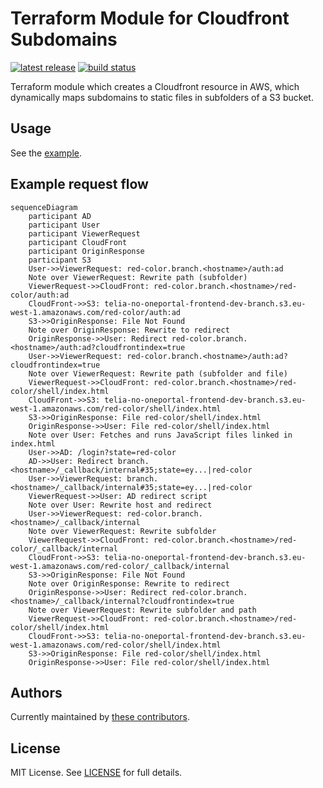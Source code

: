 # Terraform Module for Cloudfront Subdomains

[![latest release](https://img.shields.io/github/v/release/telia-oss/terraform-aws-cloudfront-subdomains?style=flat-square)](https://github.com/telia-oss/terraform-aws-cloudfront-subdomains/releases/latest)
[![build status](https://img.shields.io/github/actions/workflow/status/telia-oss/terraform-aws-cloudfront-subdomains/main.yml?branch=master&logo=github&style=flat-square)](https://github.com/telia-oss/terraform-aws-cloudfront-subdomains/actions/workflows/main.yml)

Terraform module which creates a Cloudfront resource in AWS, which dynamically
maps subdomains to static files in subfolders of a  S3 bucket.

## Usage

See the [example](examples/basic/README.md).

## Example request flow

```mermaid
sequenceDiagram
    participant AD
    participant User
    participant ViewerRequest
    participant CloudFront
    participant OriginResponse
    participant S3
    User->>ViewerRequest: red-color.branch.<hostname>/auth:ad
    Note over ViewerRequest: Rewrite path (subfolder)
    ViewerRequest->>CloudFront: red-color.branch.<hostname>/red-color/auth:ad
    CloudFront->>S3: telia-no-oneportal-frontend-dev-branch.s3.eu-west-1.amazonaws.com/red-color/auth:ad
    S3->>OriginResponse: File Not Found
    Note over OriginResponse: Rewrite to redirect
    OriginResponse->>User: Redirect red-color.branch.<hostname>/auth:ad?cloudfrontindex=true
    User->>ViewerRequest: red-color.branch.<hostname>/auth:ad?cloudfrontindex=true
    Note over ViewerRequest: Rewrite path (subfolder and file)
    ViewerRequest->>CloudFront: red-color.branch.<hostname>/red-color/shell/index.html
    CloudFront->>S3: telia-no-oneportal-frontend-dev-branch.s3.eu-west-1.amazonaws.com/red-color/shell/index.html
    S3->>OriginResponse: File red-color/shell/index.html
    OriginResponse->>User: File red-color/shell/index.html
    Note over User: Fetches and runs JavaScript files linked in index.html
    User->>AD: /login?state=red-color
    AD->>User: Redirect branch.<hostname>/_callback/internal#35;state=ey...|red-color
    User->>ViewerRequest: branch.<hostname>/_callback/internal#35;state=ey...|red-color
    ViewerRequest->>User: AD redirect script
    Note over User: Rewrite host and redirect
    User->>ViewerRequest: red-color.branch.<hostname>/_callback/internal
    Note over ViewerRequest: Rewrite subfolder
    ViewerRequest->>CloudFront: red-color.branch.<hostname>/red-color/_callback/internal
    CloudFront->>S3: telia-no-oneportal-frontend-dev-branch.s3.eu-west-1.amazonaws.com/red-color/_callback/internal
    S3->>OriginResponse: File Not Found
    Note over OriginResponse: Rewrite to redirect
    OriginResponse->>User: Redirect red-color.branch.<hostname>/_callback/internal?cloudfrontindex=true
    Note over ViewerRequest: Rewrite subfolder and path
    ViewerRequest->>CloudFront: red-color.branch.<hostname>/red-color/shell/index.html
    CloudFront->>S3: telia-no-oneportal-frontend-dev-branch.s3.eu-west-1.amazonaws.com/red-color/shell/index.html
    S3->>OriginResponse: File red-color/shell/index.html
    OriginResponse->>User: File red-color/shell/index.html
```

## Authors

Currently maintained by [these contributors](../../graphs/contributors).

## License

MIT License. See [LICENSE](LICENSE) for full details.

